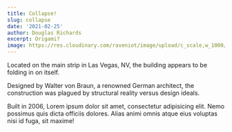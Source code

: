 ```yaml
---
title: Collapse!
slug: collapse
date: '2021-02-25'
author: Douglas Richards
excerpt: Origami?
image: https://res.cloudinary.com/raveniot/image/upload/c_scale,w_1000/v1619638113/collapse_c1vfyl.jpg
---
```


Located on the main strip in Las Vegas, NV, the building appears to be folding in on itself.

Designed by Walter von Braun, a renowned German architect, the construction was plagued by structural reality versus design ideals.

Built in 2006, Lorem ipsum dolor sit amet, consectetur adipisicing elit. Nemo possimus quis dicta officiis dolores. Alias animi omnis atque eius voluptas nisi id fuga, sit maxime!
